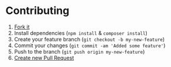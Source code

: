 # Contributing

1. [Fork it](https://help.github.com/articles/fork-a-repo/)
2. Install dependencies (`npm install` & `composer install`)
3. Create your feature branch (`git checkout -b my-new-feature`)
4. Commit your changes (`git commit -am 'Added some feature'`)
5. Push to the branch (`git push origin my-new-feature`)
6. [Create new Pull Request](https://help.github.com/articles/creating-a-pull-request/)
